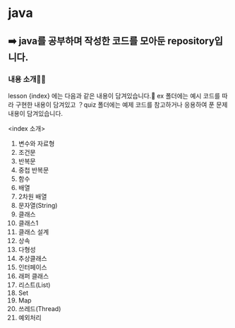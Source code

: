 # java
➡️ java를 공부하며 작성한 코드를 모아둔 repository입니다.
---
### 내용 소개👋🏻

lesson {index} 에는 다음과 같은 내용이 담겨있습니다.🐧
ex 폴더에는 예시 코드를 따라 구현한 내용이 담겨있고
？quiz 폴더에는 예제 코드를 참고하거나 응용하여 푼 문제 내용이 담겨있습니다.

<index 소개>
1. 변수와 자료형
2. 조건문
3. 반복문
4. 중첩 반복문
5. 함수
6. 배열
7. 2차원 배열
8. 문자열(String)
9. 클래스
10. 클래스1
11. 클래스 설계
12. 상속
13. 다형성
14. 추상클래스
15. 인터페이스
16. 래퍼 클래스
17. 리스트(List)
18. Set
19. Map
20. 쓰레드(Thread)
21. 예외처리
